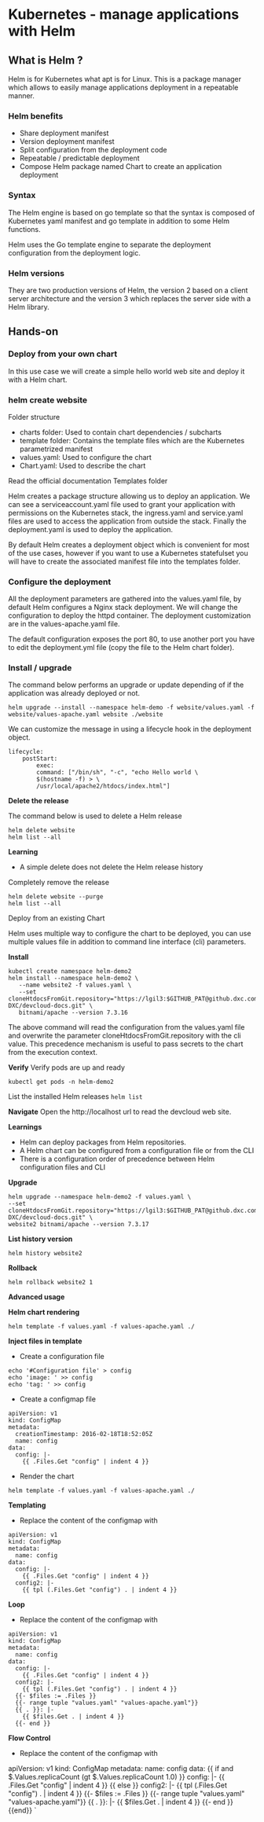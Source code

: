 # Kubernetes - manage applications with Helm
## What is Helm ?
Helm is for Kubernetes what apt is for Linux.
This is a package manager which allows to easily manage applications deployment in a repeatable manner.
### Helm benefits
* Share deployment manifest 
* Version deployment manifest 
* Split configuration from the deployment code 
* Repeatable / predictable deployment 
* Compose Helm package named Chart to create an application deployment 
### Syntax
The Helm engine is based on go template so that the syntax is composed of Kubernetes yaml manifest and go template in addition to some Helm functions.

Helm uses the Go template engine to separate the deployment configuration from the deployment logic.

### Helm versions
They are two production versions of Helm, the version 2 based on a client server architecture and the version 3 which replaces the server side with a Helm library.

## Hands-on
### Deploy from your own chart
In this use case we will create a simple hello world web site and deploy it with a Helm chart.
### helm create website
Folder structure
* charts folder: Used to contain chart dependencies / subcharts 
* template folder: Contains the template files which are the Kubernetes parametrized manifest 
* values.yaml: Used to configure the chart 
* Chart.yaml: Used to describe the chart 

Read the official documentation Templates folder

Helm creates a package structure allowing us to deploy an application. We can see a serviceaccount.yaml file used to grant your application with permissions on the Kubernetes stack, the ingress.yaml and service.yaml files are used to access the application from outside the stack. Finally the deployment.yaml is used to deploy the application.

By default Helm creates a deployment object which is convenient for most of the use cases, however if you want to use a Kubernetes statefulset you will have to create the associated manifest file into the templates folder.

### Configure the deployment
All the deployment parameters are gathered into the values.yaml file, by default Helm configures a Nginx stack deployment. We will change the configuration to deploy the httpd container. The deployment customization are in the values-apache.yaml file.

The default configuration exposes the port 80, to use another port you have to edit the deployment.yml file (copy the file to the Helm chart folder).

### Install / upgrade
The command below performs an upgrade or update depending of if the application was already deployed or not.

`helm upgrade --install --namespace helm-demo -f website/values.yaml -f website/values-apache.yaml website ./website`

We can customize the message in using a lifecycle hook in the deployment object.
```
lifecycle:
    postStart:
        exec:
        command: ["/bin/sh", "-c", "echo Hello world \
        $(hostname -f) > \
        /usr/local/apache2/htdocs/index.html"]
```

**Delete the release**

The command below is used to delete a Helm release
```
helm delete website
helm list --all
```

**Learning**
* A simple delete does not delete the Helm release history 

Completely remove the release
```
helm delete website --purge
helm list --all
```

Deploy from an existing Chart

Helm uses multiple way to configure the chart to be deployed, you can use multiple values file in addition to command line interface (cli) parameters.

**Install**
```
kubectl create namespace helm-demo2
helm install --namespace helm-demo2 \
   --name website2 -f values.yaml \
   --set cloneHtdocsFromGit.repository="https://lgil3:$GITHUB_PAT@github.dxc.com/Platform-DXC/devcloud-docs.git" \
   bitnami/apache --version 7.3.16
```

The above command will read the configuration from the values.yaml file and overwrite the parameter cloneHtdocsFromGit.repository with the cli value. This precedence mechanism is useful to pass secrets to the chart from the execution context.

**Verify**
Verify pods are up and ready
```
kubectl get pods -n helm-demo2
```
List the installed Helm releases
`helm list`

**Navigate**
Open the http://localhost url to read the devcloud web site.

**Learnings**
* Helm can deploy packages from Helm repositories. 
* A Helm chart can be configured from a configuration file or from the CLI 
* There is a configuration order of precedence between Helm configuration files and CLI 

**Upgrade**
```
helm upgrade --namespace helm-demo2 -f values.yaml \
--set cloneHtdocsFromGit.repository="https://lgil3:$GITHUB_PAT@github.dxc.com/Platform-DXC/devcloud-docs.git" \
website2 bitnami/apache --version 7.3.17
```

**List history version**
```
helm history website2
```

**Rollback**
```
helm rollback website2 1
```

**Advanced usage**

**Helm chart rendering**
```
helm template -f values.yaml -f values-apache.yaml ./
```

**Inject files in template**
* Create a configuration file 
```
echo '#Configuration file' > config
echo 'image: ' >> config
echo 'tag: ' >> config
```
*  Create a configmap file 
```
apiVersion: v1
kind: ConfigMap
metadata:
  creationTimestamp: 2016-02-18T18:52:05Z
  name: config
data:
  config: |-
    {{ .Files.Get "config" | indent 4 }}
```
  
* Render the chart 
```
helm template -f values.yaml -f values-apache.yaml ./
```

**Templating**
*  Replace the content of the configmap with 
```
apiVersion: v1
kind: ConfigMap
metadata:
  name: config
data:
  config: |-
    {{ .Files.Get "config" | indent 4 }}
  config2: |-
    {{ tpl (.Files.Get "config") . | indent 4 }}
```

**Loop**
* Replace the content of the configmap with 
```
apiVersion: v1
kind: ConfigMap
metadata:
  name: config
data:
  config: |-
    {{ .Files.Get "config" | indent 4 }}
  config2: |-
    {{ tpl (.Files.Get "config") . | indent 4 }}
  {{- $files := .Files }}
  {{- range tuple "values.yaml" "values-apache.yaml"}}
  {{ . }}: |-
    {{ $files.Get . | indent 4 }}
  {{- end }}
```

**Flow Control**
* Replace the content of the configmap with 

apiVersion: v1
kind: ConfigMap
metadata:
  name: config
data:
{{ if and $.Values.replicaCount (gt $.Values.replicaCount 1.0) }}
  config: |-
  {{ .Files.Get "config" | indent 4 }}
{{ else }}
  config2: |-
    {{ tpl (.Files.Get "config") . | indent 4 }}
  {{- $files := .Files }}
  {{- range tuple "values.yaml" "values-apache.yaml"}}
  {{ . }}: |-
    {{ $files.Get . | indent 4 }}
  {{- end }}
{{end}}
`
